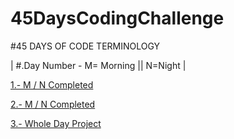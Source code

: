 # 45DaysCodingChallenge

#45 DAYS OF CODE TERMINOLOGY

|  #.Day Number   - M= Morning || N=Night   |

<a href='https://github.com/leandroadiazr/45DaysCodingChallenge/tree/master/Day%20One'>1.- M / N Completed</a>

<a href='https://github.com/leandroadiazr/45DaysCodingChallenge/tree/master/Day%20Two'>2.- M / N Completed</a>

<a href='https://github.com/leandroadiazr/45DaysCodingChallenge/tree/master/Day%20One'>3.- Whole Day Project</a>
